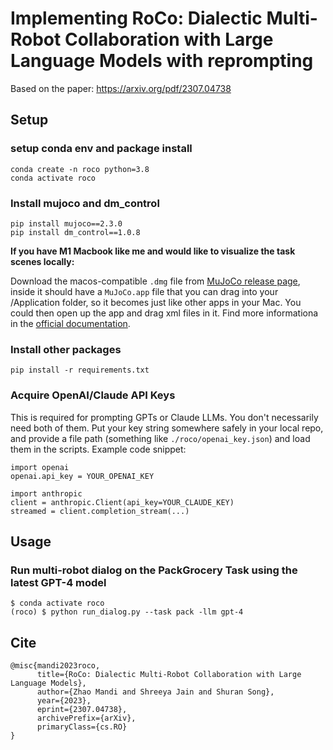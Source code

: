 # Implementing RoCo: Dialectic Multi-Robot Collaboration with Large Language Models with reprompting


Based on the paper: https://arxiv.org/pdf/2307.04738

## Setup
### setup conda env and package install
```
conda create -n roco python=3.8 
conda activate roco
```
### Install mujoco and dm_control 
```
pip install mujoco==2.3.0
pip install dm_control==1.0.8 
```
**If you have M1 Macbook like me and would like to visualize the task scenes locally:**

Download the macos-compatible `.dmg` file from [MuJoCo release page](https://github.com/deepmind/mujoco/releases), inside it should have a `MuJoCo.app` file that you can drag into your /Application folder, so it becomes just like other apps in your Mac. You could then open up the app and drag xml files in it. Find more informationa in the [official documentation](https://mujoco.readthedocs.io/en/latest/programming/#getting-started).

### Install other packages
```
pip install -r requirements.txt
```

### Acquire OpenAI/Claude API Keys
This is required for prompting GPTs or Claude LLMs. You don't necessarily need both of them. Put your key string somewhere safely in your local repo, and provide a file path (something like `./roco/openai_key.json`) and load them in the scripts. Example code snippet:
```
import openai  
openai.api_key = YOUR_OPENAI_KEY

import anthropic
client = anthropic.Client(api_key=YOUR_CLAUDE_KEY)
streamed = client.completion_stream(...)  
```

## Usage 
### Run multi-robot dialog on the PackGrocery Task using the latest GPT-4 model
```
$ conda activate roco
(roco) $ python run_dialog.py --task pack -llm gpt-4
```

## Cite
```
@misc{mandi2023roco,
      title={RoCo: Dialectic Multi-Robot Collaboration with Large Language Models}, 
      author={Zhao Mandi and Shreeya Jain and Shuran Song},
      year={2023},
      eprint={2307.04738},
      archivePrefix={arXiv},
      primaryClass={cs.RO}
}
```
